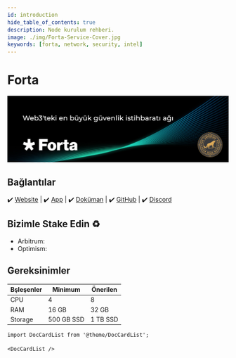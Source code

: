 ```yaml
---
id: introduction
hide_table_of_contents: true
description: Node kurulum rehberi.
image: ./img/Forta-Service-Cover.jpg
keywords: [forta, network, security, intel]
---
```

# Forta

![Forta](./img/Forta-Service.jpg)

## Bağlantılar
 ✔️ [Website](https://www.forta.org/) |
 ✔️ [App](https://app.forta.network/) |
 ✔️ [Doküman](https://docs.forta.network/) |
 ✔️ [GitHub](https://github.com/forta-network) |
 ✔️ [Discord](https://discord.gg/nbPQXRepWV)


## Bizimle Stake Edin ♻️
* Arbitrum: 
* Optimism: 

## Gereksinimler

| Bşleşenler | Minimum | **Önerilen** |
| ------------ | ------------ | ------------ |
| CPU |	4 | 8 |
| RAM	| 16 GB | 32 GB |
| Storage	| 500 GB SSD | 1 TB SSD | 

```mdx-code-block
import DocCardList from '@theme/DocCardList';

<DocCardList />
```
